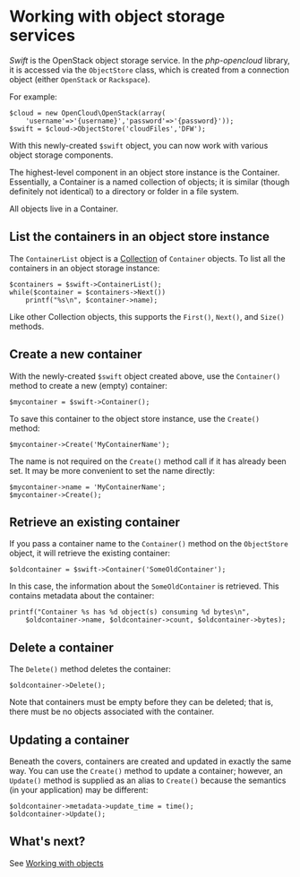 Working with object storage services
====================================

*Swift* is the OpenStack object storage service. In the *php-opencloud* library,
it is accessed via the `ObjectStore` class, which is created from a connection
object (either `OpenStack` or `Rackspace`).

For example:

	$cloud = new OpenCloud\OpenStack(array(
	    'username'=>'{username}','password'=>'{password}'));
	$swift = $cloud->ObjectStore('cloudFiles','DFW');

With this newly-created `$swift` object, you can now work with various object
storage components.

The highest-level component in an object store instance is the Container.
Essentially, a Container is a named collection of objects; it is similar (though
definitely not identical) to a directory or folder in a file system.

All objects live in a Container.

## List the containers in an object store instance

The `ContainerList` object is a [Collection](collections.md) of `Container` objects.
To list all the containers in an object storage instance:

	$containers = $swift->ContainerList();
	while($container = $containers->Next())
		printf("%s\n", $container->name);

Like other Collection objects, this supports the `First()`, `Next()`, and `Size()`
methods.

## Create a new container

With the newly-created `$swift` object created above, use the `Container()`
method to create a new (empty) container:

	$mycontainer = $swift->Container();

To save this container to the object store instance, use the `Create()` method:

	$mycontainer->Create('MyContainerName');

The name is not required on the `Create()` method call if it has already been set.
It may be more convenient to set the name directly:

	$mycontainer->name = 'MyContainerName';
	$mycontainer->Create();

## Retrieve an existing container

If you pass a container name to the `Container()` method on the `ObjectStore` object,
it will retrieve the existing container:

	$oldcontainer = $swift->Container('SomeOldContainer');

In this case, the information about the `SomeOldContainer` is retrieved. This contains
metadata about the container:

	printf("Container %s has %d object(s) consuming %d bytes\n",
		$oldcontainer->name, $oldcontainer->count, $oldcontainer->bytes);

## Delete a container

The `Delete()` method deletes the container:

	$oldcontainer->Delete();

Note that containers must be empty before they can be deleted; that is, there must be
no objects associated with the container.

## Updating a container

Beneath the covers, containers are created and updated in exactly the same way. You can
use the `Create()` method to update a container; however, an `Update()` method is
supplied as an alias to `Create()` because the semantics (in your application)
may be different:

	$oldcontainer->metadata->update_time = time();
	$oldcontainer->Update();

## What's next?

See [Working with objects](objects.md)
